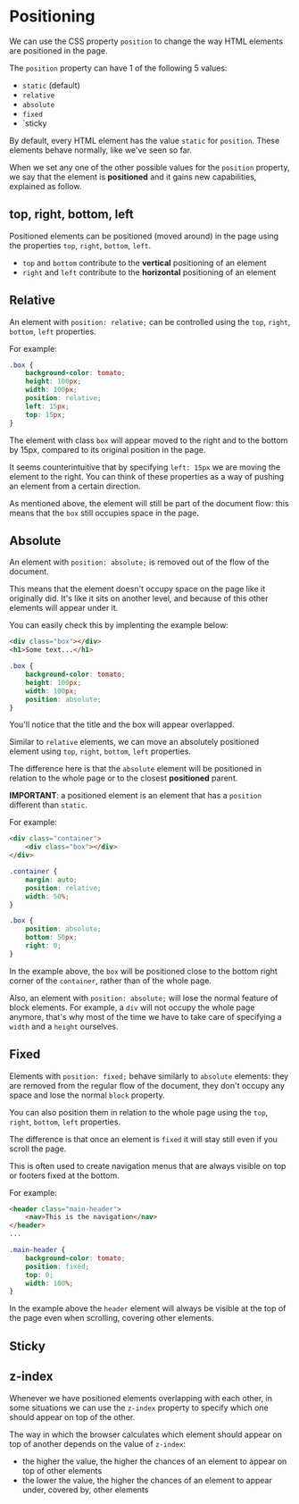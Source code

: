# Positioning

We can use the CSS property `position` to change the way HTML elements are positioned in the page.

The `position` property can have 1 of the following 5 values:

- `static` (default)
- `relative`
- `absolute`
- `fixed`
- `sticky

By default, every HTML element has the value `static` for `position`. These elements behave normally, like we've seen so far.

When we set any one of the other possible values for the `position` property, we say that the element is **positioned** and it gains new capabilities, explained as follow.

## top, right, bottom, left

Positioned elements can be positioned (moved around) in the page using the properties `top`, `right`, `bottom`, `left`.

- `top` and `bottom` contribute to the **vertical** positioning of an element
- `right` and `left` contribute to the **horizontal** positioning of an element

## Relative

An element with `position: relative;` can be controlled using the `top`, `right`, `bottom`, `left` properties.

For example:

```css
.box {
    background-color: tomato;
    height: 100px;
    width: 100px;
    position: relative;
    left: 15px;
    top: 15px;
}
```

The element with class `box` will appear moved to the right and to the bottom by 15px, compared to its original position in the page.

It seems counterintuitive that by specifying `left: 15px` we are moving the element to the right. You can think of these properties as a way of pushing an element from a certain direction.

As mentioned above, the element will still be part of the document flow: this means that the `box` still occupies space in the page.

## Absolute

An element with `position: absolute;` is removed out of the flow of the document.

This means that the element doesn't occupy space on the page like it originally did. It's like it sits on another level, and because of this other elements will appear under it.

You can easily check this by implenting the example below:

```html
<div class="box"></div>
<h1>Some text...</h1>
```

```css
.box {
    background-color: tomato;
    height: 100px;
    width: 100px;
    position: absolute;
}
```

You'll notice that the title and the box will appear overlapped.

Similar to `relative` elements, we can move an absolutely positioned element using `top`, `right`, `bottom`, `left` properties.

The difference here is that the `absolute` element will be positioned in relation to the whole page or to the closest **positioned** parent.

**IMPORTANT**: a positioned element is an element that has a `position` different than `static`.

For example:

```html
<div class="container">
    <div class="box"></div>
</div>
```

```css
.container {
    margin: auto;
    position: relative;
    width: 50%;
}

.box {
    position: absolute;
    bottom: 50px;
    right: 0;
}
```

In the example above, the `box` will be positioned close to the bottom right corner of the `container`, rather than of the whole page.

Also, an element with `position: absolute;` will lose the normal feature of block elements. For example, a `div` will not occupy the whole page anymore, that's why most of the time we have to take care of specifying a `width` and a `height` ourselves.

## Fixed

Elements with `position: fixed;` behave similarly to `absolute` elements: they are removed from the regular flow of the document, they don't occupy any space and lose the normal `block` property.

You can also position them in relation to the whole page using the `top`, `right`, `bottom`, `left` properties.

The difference is that once an element is `fixed` it will stay still even if you scroll the page.

This is often used to create navigation menus that are always visible on top or footers fixed at the bottom.

For example:

```html
<header class="main-header">
    <nav>This is the navigation</nav>
</header>
...
```

```css
.main-header {
    background-color: tomato;
    position: fixed;
    top: 0;
    width: 100%;
}
```

In the example above the `header` element will always be visible at the top of the page even when scrolling, covering other elements.

## Sticky


## z-index

Whenever we have positioned elements overlapping with each other, in some situations we can use the `z-index` property to specify which one should appear on top of the other.

The way in which the browser calculates which element should appear on top of another depends on the value of `z-index`:

- the higher the value, the higher the chances of an element to appear on top of other elements
- the lower the value, the higher the chances of an element to appear under, covered by, other elements
